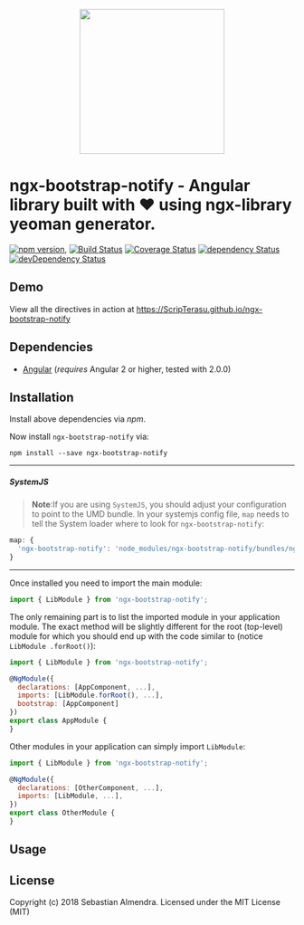 <p align="center">
  <img height="256px" width="256px" style="text-align: center;" src="https://cdn.rawgit.com/ScripTerasu/ngx-bootstrap-notify/master/demo/src/assets/logo.svg">
</p>

# ngx-bootstrap-notify - Angular library built with ❤ using ngx-library yeoman generator.

[![npm version](https://badge.fury.io/js/ngx-bootstrap-notify.svg)](https://badge.fury.io/js/ngx-bootstrap-notify),
[![Build Status](https://travis-ci.org/ScripTerasu/ngx-bootstrap-notify.svg?branch=master)](https://travis-ci.org/ScripTerasu/ngx-bootstrap-notify)
[![Coverage Status](https://coveralls.io/repos/github/ScripTerasu/ngx-bootstrap-notify/badge.svg?branch=master)](https://coveralls.io/github/ScripTerasu/ngx-bootstrap-notify?branch=master)
[![dependency Status](https://david-dm.org/ScripTerasu/ngx-bootstrap-notify/status.svg)](https://david-dm.org/ScripTerasu/ngx-bootstrap-notify)
[![devDependency Status](https://david-dm.org/ScripTerasu/ngx-bootstrap-notify/dev-status.svg?branch=master)](https://david-dm.org/ScripTerasu/ngx-bootstrap-notify#info=devDependencies)

## Demo

View all the directives in action at https://ScripTerasu.github.io/ngx-bootstrap-notify

## Dependencies
* [Angular](https://angular.io) (*requires* Angular 2 or higher, tested with 2.0.0)

## Installation
Install above dependencies via *npm*. 

Now install `ngx-bootstrap-notify` via:
```shell
npm install --save ngx-bootstrap-notify
```

---
##### SystemJS
>**Note**:If you are using `SystemJS`, you should adjust your configuration to point to the UMD bundle.
In your systemjs config file, `map` needs to tell the System loader where to look for `ngx-bootstrap-notify`:
```js
map: {
  'ngx-bootstrap-notify': 'node_modules/ngx-bootstrap-notify/bundles/ngx-bootstrap-notify.umd.js',
}
```
---

Once installed you need to import the main module:
```js
import { LibModule } from 'ngx-bootstrap-notify';
```
The only remaining part is to list the imported module in your application module. The exact method will be slightly
different for the root (top-level) module for which you should end up with the code similar to (notice ` LibModule .forRoot()`):
```js
import { LibModule } from 'ngx-bootstrap-notify';

@NgModule({
  declarations: [AppComponent, ...],
  imports: [LibModule.forRoot(), ...],  
  bootstrap: [AppComponent]
})
export class AppModule {
}
```

Other modules in your application can simply import ` LibModule `:

```js
import { LibModule } from 'ngx-bootstrap-notify';

@NgModule({
  declarations: [OtherComponent, ...],
  imports: [LibModule, ...], 
})
export class OtherModule {
}
```

## Usage



## License

Copyright (c) 2018 Sebastian Almendra. Licensed under the MIT License (MIT)

